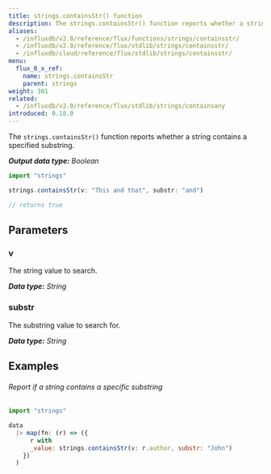 ```yaml
---
title: strings.containsStr() function
description: The strings.containsStr() function reports whether a string contains a specified substring.
aliases:
  - /influxdb/v2.0/reference/flux/functions/strings/containsstr/
  - /influxdb/v2.0/reference/flux/stdlib/strings/containsstr/
  - /influxdb/cloud/reference/flux/stdlib/strings/containsstr/
menu:
  flux_0_x_ref:
    name: strings.containsStr
    parent: strings
weight: 301
related:
  - /influxdb/v2.0/reference/flux/stdlib/strings/containsany
introduced: 0.18.0
---
```


The `strings.containsStr()` function reports whether a string contains a specified substring.

_**Output data type:** Boolean_

```js
import "strings"

strings.containsStr(v: "This and that", substr: "and")

// returns true
```

## Parameters

### v
The string value to search.

_**Data type:** String_

### substr
The substring value to search for.

_**Data type:** String_

## Examples

###### Report if a string contains a specific substring
```js
import "strings"

data
  |> map(fn: (r) => ({
      r with
      _value: strings.containsStr(v: r.author, substr: "John")
    })
  )
```
